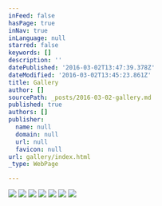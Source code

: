 ```yaml
---
inFeed: false
hasPage: true
inNav: true
inLanguage: null
starred: false
keywords: []
description: ''
datePublished: '2016-03-02T13:47:39.378Z'
dateModified: '2016-03-02T13:45:23.861Z'
title: Gallery
author: []
sourcePath: _posts/2016-03-02-gallery.md
published: true
authors: []
publisher:
  name: null
  domain: null
  url: null
  favicon: null
url: gallery/index.html
_type: WebPage

---
```

![](https://the-grid-user-content.s3-us-west-2.amazonaws.com/298531b1-5eff-4315-95b6-de5aa51fc325.jpg)
![](https://the-grid-user-content.s3-us-west-2.amazonaws.com/99530c9f-feae-427c-850c-992198bdb0bb.jpg)
![](https://the-grid-user-content.s3-us-west-2.amazonaws.com/c1b2664b-fd32-4098-861c-60fdb4ffc1c9.jpg)
![](https://the-grid-user-content.s3-us-west-2.amazonaws.com/fe0dc8e0-f970-434a-9597-b6b37976559b.jpg)
![](https://the-grid-user-content.s3-us-west-2.amazonaws.com/b6cf4885-df5d-4b7d-9d5e-b534b6657742.jpg)
![](https://the-grid-user-content.s3-us-west-2.amazonaws.com/fe0e771c-e957-47b6-a4f4-17b23a894794.jpg)
![](https://the-grid-user-content.s3-us-west-2.amazonaws.com/6a284361-32e4-4d58-a949-f0ad09f3125f.jpg)